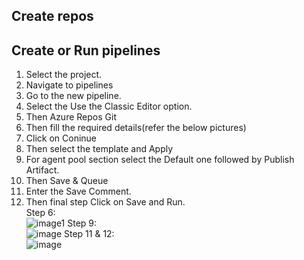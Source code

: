 ## Create repos
## Create or Run pipelines
1. Select the project.
2. Navigate to pipelines
3. Go to the new pipeline.
4. Select the Use the Classic Editor option.
5. Then Azure Repos Git
6. Then fill the required details(refer the below pictures)
7. Click on Coninue
8. Then select the template and Apply
9. For agent pool section select the Default one followed by Publish Artifact.
10. Then Save & Queue
11. Enter the Save Comment.
12. Then final step Click on Save and Run.  
Step 6:  
![image1](https://github.com/anveshmuppeda/azure/assets/115966808/02a853eb-edbd-4239-9791-e00a71622194)
Step 9:  
![image](https://github.com/anveshmuppeda/azure/assets/115966808/db573987-bdb6-409f-8fbe-03731965959c)
Step 11 & 12:  
![image](https://github.com/anveshmuppeda/azure/assets/115966808/9736efcb-432a-4811-bcfb-2c560aff373e)
